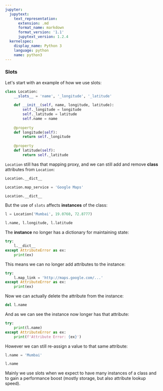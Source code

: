 ```yaml
---
jupyter:
  jupytext:
    text_representation:
      extension: .md
      format_name: markdown
      format_version: '1.1'
      jupytext_version: 1.2.4
  kernelspec:
    display_name: Python 3
    language: python
    name: python3
---
```


### Slots


Let's start with an example of how we use slots:

```python
class Location:
    __slots__ = 'name', '_longitude', '_latitude'
    
    def __init__(self, name, longitude, latitude):
        self._longitude = longitude
        self._latitude = latitude
        self.name = name
        
    @property
    def longitude(self):
        return self._longitude
    
    @property
    def latitude(self):
        return self._latitude
```

`Location` still has that mapping proxy, and we can still add and remove **class** attributes from `Location`:

```python
Location.__dict__
```

```python
Location.map_service = 'Google Maps'
```

```python
Location.__dict__
```

But the use of `slots` affects **instances** of the class:

```python
l = Location('Mumbai', 19.0760, 72.8777)
```

```python
l.name, l.longitude, l.latitude
```

The **instance** no longer has a dictionary for maintaining state:

```python
try:
    l.__dict__
except AttributeError as ex:
    print(ex)
```

This means we can no longer add attributes to the instance:

```python
try:
    l.map_link = 'http://maps.google.com/...'
except AttributeError as ex:
    print(ex)
```

Now we can actually delete the attribute from the instance:

```python
del l.name
```

And as we can see the instance now longer has that attribute:

```python
try:
    print(l.name)
except AttributeError as ex:
    print(f'Attribute Error: {ex}')
```

However we can still re-assign a value to that same attribute:

```python
l.name = 'Mumbai'
```

```python
l.name
```

Mainly we use slots when we expect to have many instances of a class and to gain a performance boost (mostly storage, but also attribute lookup speed). 

```python

```

